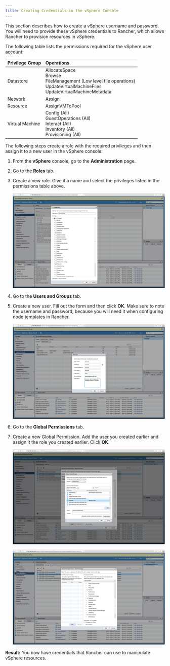 ```yaml
---
title: Creating Credentials in the vSphere Console
---
```


This section describes how to create a vSphere username and password. You will need to provide these vSphere credentials to Rancher, which allows Rancher to provision resources in vSphere.

The following table lists the permissions required for the vSphere user account:

| Privilege Group       | Operations  |
|:----------------------|:-----------------------------------------------------------------------|
| Datastore             | AllocateSpace <br/> Browse <br/> FileManagement (Low level file operations) <br/> UpdateVirtualMachineFiles <br/> UpdateVirtualMachineMetadata |
| Network               | Assign |
| Resource              | AssignVMToPool |
| Virtual Machine       | Config (All) <br/> GuestOperations (All) <br/> Interact (All) <br/> Inventory (All) <br/> Provisioning (All) |

The following steps create a role with the required privileges and then assign it to a new user in the vSphere console:

1. From the **vSphere** console, go to the **Administration** page.

2. Go to the **Roles** tab.

3. Create a new role.  Give it a name and select the privileges listed in the permissions table above.

    ![](/img/rancherroles1.png)

4. Go to the **Users and Groups** tab.

5. Create a new user. Fill out the form and then click **OK**. Make sure to note the username and password, because you will need it when configuring node templates in Rancher.

    ![](/img/rancheruser.png)

6. Go to the **Global Permissions** tab.

7. Create a new Global Permission. Add the user you created earlier and assign it the role you created earlier. Click **OK**.

    ![](/img/globalpermissionuser.png)

    ![](/img/globalpermissionrole.png)

**Result:** You now have credentials that Rancher can use to manipulate vSphere resources.
